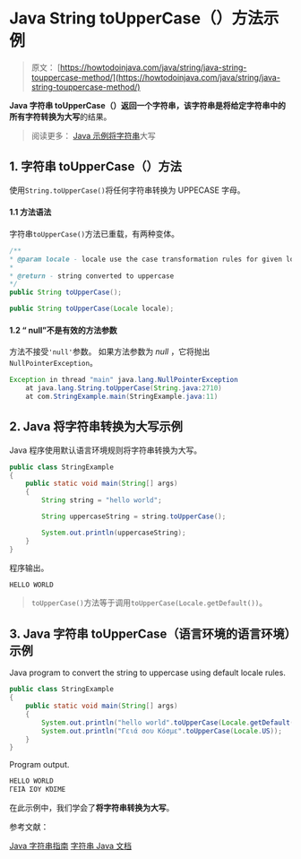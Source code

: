 # Java String toUpperCase（）方法示例

> 原文： [https://howtodoinjava.com/java/string/java-string-touppercase-method/](https://howtodoinjava.com/java/string/java-string-touppercase-method/)

**Java 字符串 toUpperCase（）**返回一个字符串，该字符串是将给定字符串中的所有字符转换为**大写**的结果。

> 阅读更多： [Java 示例将字符串](https://howtodoinjava.com/java/string/convert-string-to-titlecase/)大写

## 1\. 字符串 toUpperCase（）方法

使用`String.toUpperCase()`将任何字符串转换为 UPPECASE 字母。

#### 1.1 方法语法

字符串`toUpperCase()`方法已重载，有两种变体。

```java
/**
* @param locale - locale use the case transformation rules for given locale
* 
* @return - string converted to uppercase
*/
public String toUpperCase();

public String toUpperCase(Locale locale);

```

#### 1.2 “ null”不是有效的方法参数

方法不接受`'null'`参数。 如果方法参数为 *null* ，它将抛出`NullPointerException`。

```java
Exception in thread "main" java.lang.NullPointerException
	at java.lang.String.toUpperCase(String.java:2710)
	at com.StringExample.main(StringExample.java:11)

```

## 2\. Java 将字符串转换为大写示例

Java 程序使用默认语言环境规则将字符串转换为大写。

```java
public class StringExample 
{
    public static void main(String[] args) 
    {
        String string = "hello world";

        String uppercaseString = string.toUpperCase();

        System.out.println(uppercaseString);
    }
}

```

程序输出。

```java
HELLO WORLD

```

> `toUpperCase()`方法等于调用`toUpperCase(Locale.getDefault())`。

## 3\. Java 字符串 toUpperCase（语言环境的语言环境）示例

Java program to convert the string to uppercase using default locale rules.

```java
public class StringExample 
{
    public static void main(String[] args) 
    {
        System.out.println("hello world".toUpperCase(Locale.getDefault()));
        System.out.println("Γειά σου Κόσμε".toUpperCase(Locale.US));
    }
}

```

Program output.

```java
HELLO WORLD
ΓΕΙΆ ΣΟΥ ΚΌΣΜΕ

```

在此示例中，我们学会了**将字符串转换为大写**。

参考文献：

[Java 字符串指南](https://howtodoinjava.com/java-string/)
[字符串 Java 文档](https://docs.oracle.com/javase/9/docs/api/java/lang/String.html)